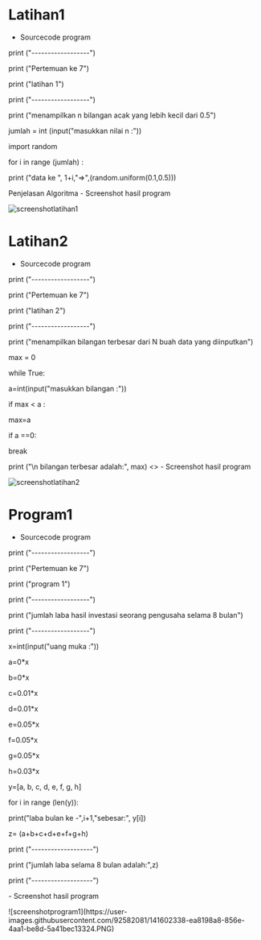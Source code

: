 # Latihan1
- Sourcecode program
<p> print ("------------------")
<p> print ("Pertemuan ke 7")
<p> print ("latihan 1")
<p> print ("------------------")

<p> print ("menampilkan n bilangan acak yang lebih kecil dari 0.5")

<p> jumlah = int (input("masukkan nilai n :"))
<p> import random
<p> for i in range (jumlah) :

<p>    print ("data ke ", 1+i,"=>",(random.uniform(0.1,0.5))) 
<p>
<p>
<p> Penjelasan  Algoritma
- Screenshot hasil program
<p> 
  
![screenshotlatihan1](https://user-images.githubusercontent.com/92582081/141266498-08c08f71-fb50-4a5a-813e-59f520aae651.PNG)

# Latihan2
- Sourcecode program
<p> print ("------------------")
<p> print ("Pertemuan ke 7")
<p> print ("latihan 2")
<p> print ("------------------")

<p> print ("menampilkan bilangan terbesar dari N buah data yang diinputkan")

<p> max = 0
<p> while True:
<p>    a=int(input("masukkan bilangan :"))
<p>    if max < a :
<p>        max=a
<p>    if a ==0:
<p>        break
<p>print ("\n bilangan terbesar adalah:", max)
<>
- Screenshot hasil program
<p>
  
![screenshotlatihan2](https://user-images.githubusercontent.com/92582081/141602274-9e2bd6d4-53ba-454e-b89a-8860bcdb0c37.PNG)


# Program1
- Sourcecode program
<p> print ("------------------")
<p> print ("Pertemuan ke 7")
<p> print ("program 1")
<p> print ("------------------")

<p> print ("jumlah laba hasil investasi seorang pengusaha selama 8 bulan")
<p> print ("------------------")
<p> x=int(input("uang muka :"))

<p> a=0*x 
<p> b=0*x
<p> c=0.01*x
<p> d=0.01*x 
<p> e=0.05*x 
<p> f=0.05*x 
<p> g=0.05*x 
<p> h=0.03*x

<p> y=[a, b, c, d, e, f, g, h]
<p> for i in range (len(y)):
<p>    print("laba bulan ke -",i+1,"sebesar:", y[i])
<p> z= (a+b+c+d+e+f+g+h)
<p> print ("-------------------")
<p> print ("jumlah laba selama 8 bulan adalah:",z)
<p> print ("-------------------")
<p>
- Screenshot hasil program
<P>
![screenshotprogram1](https://user-images.githubusercontent.com/92582081/141602338-ea8198a8-856e-4aa1-be8d-5a41bec13324.PNG)
